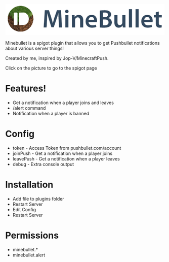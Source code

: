 [![N|Solid](https://github.com/juniortivotyro/MineBullet/blob/master/src/com/cdhoff/MineBullet/Logo.png?raw=true)](https://www.spigotmc.org/resources/minebucket.49309/)

Minebullet is a spigot plugin that allows you to get Pushbullet notifications about various server things! 

Created by me, inspired by Jop-V/MinecraftPush.

Click on the picture to go to the spigot page
 

# Features!

  - Get a notification when a player joins and leaves
  - /alert command
  - Notification when a player is banned

# Config
* token - Access Token from pushbullet.com/account
* joinPush - Get a notification when a player joins
* leavePush - Get a notification when a player leaves
* debug - Extra console output

# Installation
 * Add file to plugins folder
 * Restart Server
 * Edit Config
 * Restart Server

# Permissions
 * minebullet.*
 * minebullet.alert
